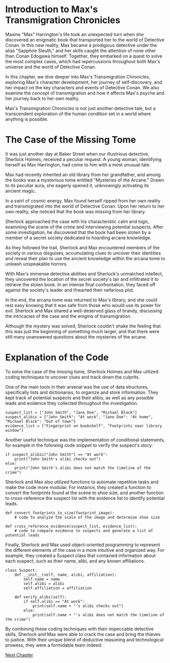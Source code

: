 # Introduction to Max's Transmigration Chronicles

Maxine "Max" Harrington's life took an unexpected turn when she discovered an enigmatic book that transported her to the world of Detective Conan. In this new reality, Max became a prodigious detective under the alias "Sapphire Sleuth," and her skills caught the attention of none other than Conan Edogawa himself. Together, they embarked on a quest to solve the most complex cases, which had repercussions throughout both Max's universe and the world of Detective Conan.

In this chapter, we dive deeper into Max's Transmigration Chronicles, exploring Max's character development, her journey of self-discovery, and her impact on the key characters and events of Detective Conan. We also examine the concept of transmigration and how it affects Max's psyche and her journey back to her own reality.

Max's Transmigration Chronicles is not just another detective tale, but a transcendent exploration of the human condition set in a world where anything is possible.
# The Case of the Missing Tome

It was just another day at Baker Street when our illustrious detective, Sherlock Holmes, received a peculiar request. A young woman, identifying herself as Max Harrington, had come to him with a most unusual tale.

Max had recently inherited an old library from her grandfather, and among the books was a mysterious tome entitled "Mysteries of the Arcane." Drawn to its peculiar aura, she eagerly opened it, unknowingly activating its ancient magic.

In a swirl of cosmic energy, Max found herself ripped from her own reality and transmigrated into the world of Detective Conan. Upon her return to her own reality, she noticed that the book was missing from her library. 

Sherlock approached the case with his characteristic calm and logic, examining the scene of the crime and interviewing potential suspects. After some investigation, he discovered that the book had been stolen by a member of a secret society dedicated to hoarding arcane knowledge.

As they followed the trail, Sherlock and Max encountered members of the society in various disguises, accumulating clues to uncover their identities and reveal their plan to use the ancient knowledge within the arcana tome to unleash unspeakable horrors.

With Max's immense detective abilities and Sherlock's unmatched intellect, they uncovered the location of the secret society's lair and infiltrated it to retrieve the stolen book. In an intense final confrontation, they faced off against the society's leader and thwarted their nefarious plot. 

In the end, the arcana tome was returned to Max's library, and she could rest easy knowing that it was safe from those who would use its power for evil. Sherlock and Max shared a well-deserved glass of brandy, discussing the intricacies of the case and the enigma of transmigration. 

Although the mystery was solved, Sherlock couldn't shake the feeling that this was just the beginning of something much larger, and that there were still many unanswered questions about the mysteries of the arcane.
# Explanation of the Code

To solve the case of the missing tome, Sherlock Holmes and Max utilized coding techniques to uncover clues and track down the culprits. 

One of the main tools in their arsenal was the use of data structures, specifically lists and dictionaries, to organize and store information. They kept track of potential suspects and their alibis, as well as any possible leads and evidence they collected throughout the investigation.

```
suspect_list = ["John Smith", "Jane Doe", "Michael Black"]
suspect_alibis = {"John Smith": "At work", "Jane Doe": "At home", "Michael Black": "Out of town"}
evidence_list = ["Fingerprint on bookshelf", "Footprints near library window"]
```

Another useful technique was the implementation of conditional statements, for example in the following code snippet to verify the suspect's story:

```
if suspect_alibis["John Smith"] == "At work":
    print("John Smith's alibi checks out")
else:
    print("John Smith's alibi does not match the timeline of the crime")
```

Sherlock and Max also utilized functions to automate repetitive tasks and make the code more modular. For instance, they created a function to convert the footprints found at the scene to shoe size, and another function to cross-reference the suspect list with the evidence list to identify potential leads.

```
def convert_footprints_to_size(footprint_image):
    # code to analyze the scale of the image and determine shoe size

def cross_reference_evidence(suspect_list, evidence_list):
    # code to compare evidence to suspects and generate a list of potential leads
```

Finally, Sherlock and Max used object-oriented programming to represent the different elements of the case in a more intuitive and organized way. For example, they created a Suspect class that contained information about each suspect, such as their name, alibi, and any known affiliations.

```
class Suspect:
    def __init__(self, name, alibi, affiliation):
        self.name = name
        self.alibi = alibi
        self.affiliation = affiliation

    def verify_alibi(self):
        if self.alibi == "At work":
            print(self.name + "'s alibi checks out")
        else:
            print(self.name + "'s alibi does not match the timeline of the crime")
```

By combining these coding techniques with their impeccable detective skills, Sherlock and Max were able to crack the case and bring the thieves to justice. With their unique blend of deductive reasoning and technological prowess, they were a formidable team indeed.


[Next Chapter](02_Chapter02.md)